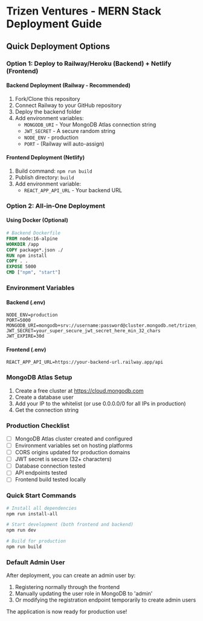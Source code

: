 # Trizen Ventures - MERN Stack Deployment Guide

## Quick Deployment Options

### Option 1: Deploy to Railway/Heroku (Backend) + Netlify (Frontend)

#### Backend Deployment (Railway - Recommended)
1. Fork/Clone this repository
2. Connect Railway to your GitHub repository
3. Deploy the backend folder
4. Add environment variables:
   - `MONGODB_URI` - Your MongoDB Atlas connection string
   - `JWT_SECRET` - A secure random string
   - `NODE_ENV` - production
   - `PORT` - (Railway will auto-assign)

#### Frontend Deployment (Netlify)
1. Build command: `npm run build`
2. Publish directory: `build`
3. Add environment variable:
   - `REACT_APP_API_URL` - Your backend URL

### Option 2: All-in-One Deployment

#### Using Docker (Optional)
```dockerfile
# Backend Dockerfile
FROM node:16-alpine
WORKDIR /app
COPY package*.json ./
RUN npm install
COPY . .
EXPOSE 5000
CMD ["npm", "start"]
```

### Environment Variables

#### Backend (.env)
```env
NODE_ENV=production
PORT=5000
MONGODB_URI=mongodb+srv://username:password@cluster.mongodb.net/trizen_ventures
JWT_SECRET=your_super_secure_jwt_secret_here_min_32_chars
JWT_EXPIRE=30d
```

#### Frontend (.env)
```env
REACT_APP_API_URL=https://your-backend-url.railway.app/api
```

### MongoDB Atlas Setup
1. Create a free cluster at https://cloud.mongodb.com
2. Create a database user
3. Add your IP to the whitelist (or use 0.0.0.0/0 for all IPs in production)
4. Get the connection string

### Production Checklist
- [ ] MongoDB Atlas cluster created and configured
- [ ] Environment variables set on hosting platforms
- [ ] CORS origins updated for production domains
- [ ] JWT secret is secure (32+ characters)
- [ ] Database connection tested
- [ ] API endpoints tested
- [ ] Frontend build tested locally

### Quick Start Commands
```bash
# Install all dependencies
npm run install-all

# Start development (both frontend and backend)
npm run dev

# Build for production
npm run build
```

### Default Admin User
After deployment, you can create an admin user by:
1. Registering normally through the frontend
2. Manually updating the user role in MongoDB to 'admin'
3. Or modifying the registration endpoint temporarily to create admin users

The application is now ready for production use!